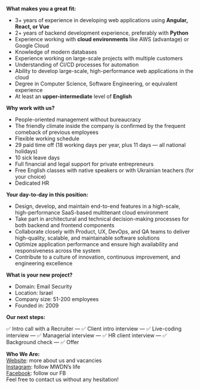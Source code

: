 **What makes you a great fit:**

  * 3+ years of experience in developing web applications using **Angular, React, or Vue**
  * 2+ years of backend development experience, preferably with **Python**
  * Experience working with **cloud environments** like AWS (advantage) or Google Cloud
  * Knowledge of modern databases
  * Experience working on large-scale projects with multiple customers
  * Understanding of CI/CD processes for automation
  * Ability to develop large-scale, high-performance web applications in the cloud
  * Degree in Computer Science, Software Engineering, or equivalent experience
  * At least an **upper-intermediate** level of **English**

**Why work with us?**

  * People-oriented management without bureaucracy
  * The friendly climate inside the company is confirmed by the frequent comeback of previous employees
  * Flexible working schedule
  * 29 paid time off (18 working days per year, plus 11 days — all national holidays)
  * 10 sick leave days
  * Full financial and legal support for private entrepreneurs
  * Free English classes with native speakers or with Ukrainian teachers (for your choice)
  * Dedicated HR

**Your day-to-day in this position:**

  * Design, develop, and maintain end-to-end features in a high-scale, high-performance SaaS-based multitenant cloud environment
  * Take part in architectural and technical decision-making processes for both backend and frontend components
  * Collaborate closely with Product, UX, DevOps, and QA teams to deliver high-quality, scalable, and maintainable software solutions
  * Optimize application performance and ensure high availability and responsiveness across the system
  * Contribute to a culture of innovation, continuous improvement, and engineering excellence

**What is your new project?**

  * Domain: Email Security
  * Location: Israel
  * Company size: 51-200 employees
  * Founded in: 2009

**Our next steps:**

✅ Intro call with a Recruiter — ✅ Client intro interview — ✅ Live-coding
interview — ✅ Managerial interview — ✅ HR client interview — ✅ Background
check — ✅ Offer

**Who We Are:**  
[Website](https://jobs.mwdn.com/careers/): more about us and vacancies  
[Instagram](https://www.instagram.com/mwdn/): follow MWDN’s life  
[Facebook](https://www.facebook.com/mwdn.ukraine): follow our FB  
Feel free to contact us without any hesitation!